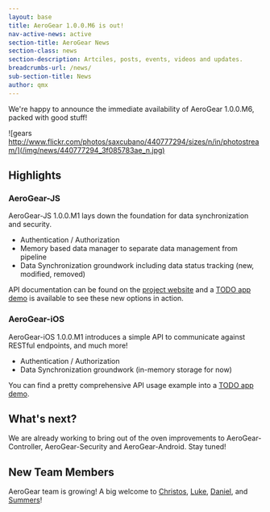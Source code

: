 ```yaml
---
layout: base
title: AeroGear 1.0.0.M6 is out!
nav-active-news: active
section-title: AeroGear News
section-class: news
section-description: Artciles, posts, events, videos and updates.
breadcrumbs-url: /news/
sub-section-title: News
author: qmx
---
```



We're happy to announce the immediate availability of AeroGear 1.0.0.M6, packed with good stuff!

![gears http://www.flickr.com/photos/saxcubano/440777294/sizes/n/in/photostream/](/img/news/440777294_3f085783ae_n.jpg)

## Highlights

### AeroGear-JS

AeroGear-JS 1.0.0.M1 lays down the foundation for data synchronization and security.

- Authentication / Authorization
- Memory based data manager to separate data management from pipeline
- Data Synchronization groundwork including data status tracking (new, modified, removed)

API documentation can be found on the [project website](http://aerogear.org/docs/specs/aerogear-js/) and a [TODO app demo](https://github.com/aerogear/TODO) is available to see these new options in action.

### AeroGear-iOS

AeroGear-iOS 1.0.0.M1 introduces a simple API to communicate against RESTful endpoints, and much more!

- Authentication / Authorization
- Data Synchronization groundwork (in-memory storage for now)

You can find a pretty comprehensive API usage example into a [TODO app demo](https://github.com/aerogear/aerogear-todo-ios).

## What's next?

We are already working to bring out of the oven improvements to AeroGear-Controller, AeroGear-Security and AeroGear-Android. Stay tuned!

## New Team Members

AeroGear team is growing! A big welcome to [Christos](https://twitter.com/cvasilak), [Luke](https://twitter.com/sienaluke), [Daniel](https://twitter.com/dbevenius), and [Summers](https://twitter.com/summerspittman)!



